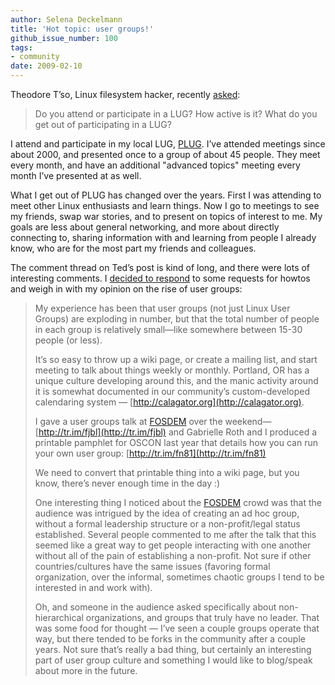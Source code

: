 ```yaml
---
author: Selena Deckelmann
title: 'Hot topic: user groups!'
github_issue_number: 100
tags:
- community
date: 2009-02-10
---
```


Theodore T’so, Linux filesystem hacker, recently [asked](http://thunk.org/tytso/blog/2009/02/04/how-active-are-your-local-linux-users-groups/):

> Do you attend or participate in a LUG? How active is it? What do you get out of participating in a LUG?

I attend and participate in my local LUG, [PLUG](http://www.pdxlinux.org/). I’ve attended meetings since about 2000, and presented once to a group of about 45 people. They meet every month, and have an additional "advanced topics" meeting every month I’ve presented at as well.

What I get out of PLUG has changed over the years. First I was attending to meet other Linux enthusiasts and learn things. Now I go to meetings to see my friends, swap war stories, and to present on topics of interest to me. My goals are less about general networking, and more about directly connecting to, sharing information with and learning from people I already know, who are for the most part my friends and colleagues.

The comment thread on Ted’s post is kind of long, and there were lots of interesting comments. I [decided to respond](http://thunk.org/tytso/blog/2009/02/04/how-active-are-your-local-linux-users-groups/#comment-1751) to some requests for howtos and weigh in with my opinion on the rise of user groups:

> My experience has been that user groups (not just Linux User Groups) are exploding in number, but that the total number of people in each group is relatively small—​like somewhere between 15-30 people (or less).
>
> It’s so easy to throw up a wiki page, or create a mailing list, and start meeting to talk about things weekly or monthly. Portland, OR has a unique culture developing around this, and the manic activity around it is somewhat documented in our community’s custom-developed calendaring system — [http://calagator.org](http://calagator.org).
>
> I gave a user groups talk at [FOSDEM](https://www.fosdem.org) over the weekend—[http://tr.im/fjbl](http://tr.im/fjbl) and Gabrielle Roth and I produced a printable pamphlet for OSCON last year that details how you can run your own user group: [http://tr.im/fn81](http://tr.im/fn81)
>
> We need to convert that printable thing into a wiki page, but you know, there’s never enough time in the day :)
>
> One interesting thing I noticed about the [FOSDEM](https://www.fosdem.org) crowd was that the audience was intrigued by the idea of creating an ad hoc group, without a formal leadership structure or a non-profit/legal status established. Several people commented to me after the talk that this seemed like a great way to get people interacting with one another without all of the pain of establishing a non-profit. Not sure if other countries/cultures have the same issues (favoring formal organization, over the informal, sometimes chaotic groups I tend to be interested in and work with).
>
> Oh, and someone in the audience asked specifically about non-hierarchical organizations, and groups that truly have no leader. That was some food for thought — I’ve seen a couple groups operate that way, but there tended to be forks in the community after a couple years. Not sure that’s really a bad thing, but certainly an interesting part of user group culture and something I would like to blog/speak about more in the future.
